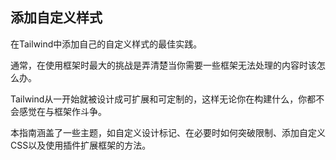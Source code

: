 ## 添加自定义样式 

在Tailwind中添加自己的自定义样式的最佳实践。

通常，在使用框架时最大的挑战是弄清楚当你需要一些框架无法处理的内容时该怎么办。

Tailwind从一开始就被设计成可扩展和可定制的，这样无论你在构建什么，你都不会感觉在与框架作斗争。

本指南涵盖了一些主题，如自定义设计标记、在必要时如何突破限制、添加自定义CSS以及使用插件扩展框架的方法。